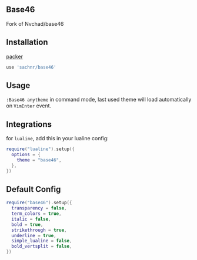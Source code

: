 ## Base46

Fork of Nvchad/base46

## Installation

[packer](https://github.com/wbthomason/packer.nvim)

```lua
use 'sachnr/base46'
```

## Usage

`:Base46 anytheme` in command mode, last used theme will load automatically on `VimEnter` event.

## Integrations

for `lualine`, add this in your lualine config:

```lua
require("lualine").setup({
  options = {
    theme = "base46",
  },
})
```

## Default Config

```lua
require("base46").setup({
  transparency = false,
  term_colors = true,
  italic = false,
  bold = true,
  strikethrough = true,
  underline = true,
  simple_lualine = false,
  bold_vertsplit = false,
})
```
